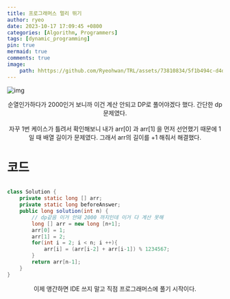 ```yaml
---
title: 프로그래머스 멀리 뛰기
author: ryeo
date: 2023-10-17 17:09:45 +0800
categories: [Algorithm, Programmers]
tags: [dynamic_programming]
pin: true
mermaid: true
comments: true
image:
    path: hhttps://github.com/Ryeohwan/TRL/assets/73810834/5f1b494c-d4d1-4bb4-a15b-2f22a989f20d
---
```


![img](https://github.com/Ryeohwan/TRL/assets/73810834/2c47469c-4838-419b-9470-22b7289a34a5)

<center>
순열인가하다가 2000인거 보니까 이건 계산 안되고 DP로 풀어야겠다 했다.
간단한 dp 문제였다.
<br><br>
자꾸 1번 케이스가 틀려서 확인해보니 내가 arr[0] 과 arr[1] 을 먼저 선언했기 때문에 1일 때 배열 길이가 문제였다. 그래서 arr의 길이를 +1 해줘서 해결했다.
</center>

# 코드

```java

class Solution {
    private static long [] arr;
    private static long beforeAnswer;
    public long solution(int n) {
        // dp같음 이거 안돼 2000 까지인데 이거 다 계산 못해
        long [] arr = new long [n+1];
        arr[0] = 1;
        arr[1] = 2;
        for(int i = 2; i < n; i ++){
            arr[i] = (arr[i-2] + arr[i-1]) % 1234567;
        }
        return arr[n-1];
    }
}

```

<center>

이제 앵간하면 IDE 쓰지 말고 직점 프로그래머스에 풀기 시작이다.

</center>
